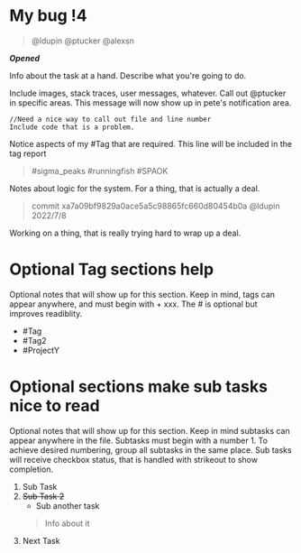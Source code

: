 # My bug !4
> @ldupin @ptucker @alexsn

***Opened***

Info about the task at a hand. Describe what you're going to do.

Include images, stack traces, user messages, whatever. Call out @ptucker in specific areas. This message will now show up in pete's notification area.

```
//Need a nice way to call out file and line number
Include code that is a problem.
```

Notice aspects of my #Tag that are required. This line will be included in the tag report

> #sigma_peaks #runningfish #SPAOK

Notes about logic for the system. For a thing, that is actually a deal.

> commit xa7a09bf9829a0ace5a5c98865fc660d80454b0a @ldupin 2022/7/8

Working on a thing, that is really trying hard to wrap up a deal.

# Optional Tag sections help

Optional notes that will show up for this section. Keep in mind, tags can appear anywhere, and must begin with + xxx. The # is optional but improves readiblity.

+ #Tag 
+ #Tag2
+ #ProjectY

# Optional sections make sub tasks nice to read

Optional notes that will show up for this section. Keep in mind subtasks can appear anywhere in the file. Subtasks must begin with a number 1. To achieve desired numbering, group all subtasks in the same place. Sub tasks will receive checkbox status, that is handled with strikeout to show completion.

1. Sub Task
1. ~~Sub Task 2~~
    - Sub another task
    > Info about it
1. Next Task
